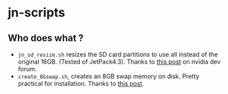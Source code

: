 # jn-scripts

## Who does what ? 

- `jn_sd_resize.sh` resizes the SD card partitions to use all instead of the original 16GB. (Tested of JetPack4.3). Thanks to [this post](https://devtalk.nvidia.com/default/topic/1050105/jetson-nano/jetson-nano-sd-card-partitions-can-not-extend-/post/5393113/#5393113) on nvidia dev forum.
- `create_8Gswap.sh`, creates an 8GB swap memory on disk. Pretty practical for installation. Thanks to [this post](https://jkjung-avt.github.io/setting-up-nano/).
